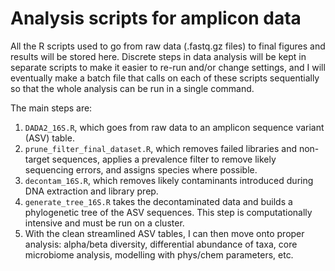 # Analysis scripts for amplicon data
All the R scripts used to go from raw data (.fastq.gz files) to final figures and results will be stored here. Discrete steps in data analysis will be kept in separate scripts to make it easier to re-run and/or change settings, and I will eventually make a batch file that calls on each of these scripts sequentially so that the whole analysis can be run in a single command.

The main steps are:
1. `DADA2_16S.R`, which goes from raw data to an amplicon sequence variant (ASV) table.
1. `prune_filter_final_dataset.R`, which removes failed libraries and non-target sequences, applies a prevalence filter to remove likely sequencing errors, and assigns species where possible.
1. `decontam_16S.R`, which removes likely contaminants introduced during DNA extraction and library prep.
1. `generate_tree_16S.R` takes the decontaminated data and builds a phylogenetic tree of the ASV sequences. This step is computationally intensive and must be run on a cluster.
1. With the clean streamlined ASV tables, I can then move onto proper analysis: alpha/beta diversity, differential abundance of taxa, core microbiome analysis, modelling with phys/chem parameters, etc.
